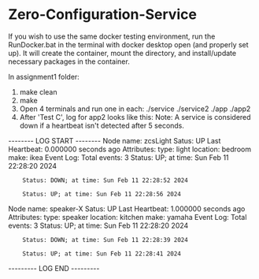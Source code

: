 # Zero-Configuration-Service

If you wish to use the same docker testing environment, run the RunDocker.bat in the terminal with docker desktop open (and properly set up). It will create the container, mount the directory, and install/update necessary packages in the container.

In assignment1 folder:
 1) make clean
 2) make
 3) Open 4 terminals and run one in each: ./service ./service2 ./app ./app2
 4) After 'Test C', log for app2 looks like this:
 Note: A service is considered down if a heartbeat isn't detected after 5 seconds.


-------- LOG START --------
Node name: zcsLight
Satus: UP
Last Heartbeat: 0.000000 seconds ago
Attributes:
        type: light
        location: bedroom
        make: ikea
Event Log:
Total events: 3
        Status: UP; at time: Sun Feb 11 22:28:20 2024

        Status: DOWN; at time: Sun Feb 11 22:28:52 2024

        Status: UP; at time: Sun Feb 11 22:28:56 2024

Node name: speaker-X
Satus: UP
Last Heartbeat: 1.000000 seconds ago
Attributes:
        type: speaker
        location: kitchen
        make: yamaha
Event Log:
Total events: 3
        Status: UP; at time: Sun Feb 11 22:28:20 2024

        Status: DOWN; at time: Sun Feb 11 22:28:39 2024

        Status: UP; at time: Sun Feb 11 22:28:41 2024


--------- LOG END ---------
